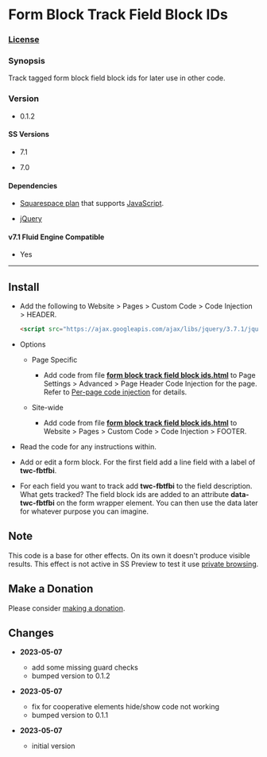 # Form Block Track Field Block IDs

### [License][1]

### Synopsis

Track tagged form block field block ids for later use in other code.

### Version

  * 0.1.2

#### SS Versions

  * 7.1
  
  * 7.0

#### Dependencies

  * [Squarespace plan][2] that supports [JavaScript][3].
  
  * [jQuery][4]

#### v7.1 Fluid Engine Compatible

  * Yes

---

## Install

* Add the following to Website > Pages > Custom Code > Code Injection >
  HEADER.
  
  ```html
  <script src="https://ajax.googleapis.com/ajax/libs/jquery/3.7.1/jquery.min.js"></script>
  ```
  
* Options

  * Page Specific
  
    * Add code from file **[form block track field block ids.html][5]** to Page
      Settings > Advanced > Page Header Code Injection for the page. Refer to
      [Per-page code injection][6] for details.
      
  * Site-wide
  
    * Add code from file **[form block track field block ids.html][5]** to
      Website > Pages > Custom Code > Code Injection > FOOTER.
      
* Read the code for any instructions within.

* Add or edit a form block. For the first field add a line field with a label of
  **twc-fbtfbi**.

* For each field you want to track add **twc-fbtfbi** to the field description.
  What gets tracked? The field block ids are added to an attribute
  **data-twc-fbtfbi** on the form wrapper element. You can then use the data
  later for whatever purpose you can imagine.

## Note

This code is a base for other effects. On its own it doesn't produce visible
results. This effect is not active in SS Preview to test it use [private
browsing][7].

## Make a Donation

Please consider [making a donation][8].

## Changes

* **2023-05-07**

  * add some missing guard checks
  * bumped version to 0.1.2
  
* **2023-05-07**

  * fix for cooperative elements hide/show code not working
  * bumped version to 0.1.1
  
* **2023-05-07**

  * initial version

[1]: https://github.com/tomsWebConsulting/twcsl/blob/main/LICENSE.txt#L1
[2]: https://www.squarespace.com/pricing
[3]: https://en.wikipedia.org/wiki/JavaScript
[4]: https://jquery.com/
[5]: form%20block%20track%20field%20block%20ids.html#L1
[6]: https://support.squarespace.com/hc/en-us/articles/205815908-Using-code-injection#toc-per-page-code-injection
[7]: https://support.squarespace.com/hc/en-us/articles/207099587-Using-private-browsing-or-incognito-mode
[8]: https://github.com/tomsWebConsulting/twcsl#make-a-donation
